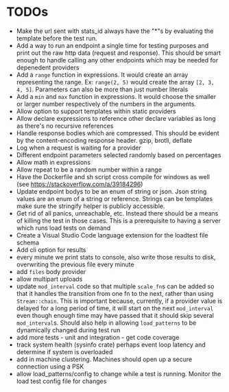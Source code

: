 # TODOs
- Make the url sent with stats_id always have the "*"s by evaluating the template before the test run.
- Add a way to run an endpoint a single time for testing purposes and print out the raw http data (request and response). This should be smart enough to handle calling any other endpoints which may be needed for depenedent providers
- Add a `range` function in expressions. It would create an array representing the range. Ex: `range(2, 5)` would create the array `[2, 3, 4, 5]`. Parameters can also be more than just number literals
- Add a `min` and `max` function in expressions. It would choose the smaller or larger number respectively of the numbers in the arguments.
- Allow option to support templates within static providers
- Allow declare expressions to reference other declare variables as long as there's no recursive references
- Handle response bodies which are compressed. This should be evident by the content-encoding response header. gzip, brotli, deflate
- Log when a request is waiting for a provider
- Different endpoint parameters selected randomly based on percentages
- Allow math in expressions
- Allow repeat to be a random number within a range
- Have the Dockerfile and sh script cross compile for windows as well (see https://stackoverflow.com/a/39184296)
- Update endpoint bodys to be an enum of string or json. Json string values are an enum of a string or reference. Strings can be templates make sure the stringify helper is publicly accessible.
- Get rid of all panics, unreachable, etc. Instead there should be a means of killing the test in those cases. This is a prerequisite to having a server which runs load tests on demand
- Create a Visual Studio Code language extension for the loadtest file schema
- Add cli option for results
- every minute we print stats to console, also write those results to disk, overwriting the previous file every minute
- add `files` body provider
- allow multipart uploads
- update `mod_interval` code so that multiple `scale_fn`s can be added so that it handles the transition from one fn to the next, rather than using `Stream::chain`. This is important because, currently, if a provider value is delayed for a long period of time, it will start on the next `mod_interval` even though enough time may have passed that it should skip several `mod_interval`s. Should also help in allowing `load_patterns` to be dynamically changed during test run
- add more tests - unit and integration - get code coverage
- track system health (sysinfo crate) perhaps event loop latency and determine if system is overloaded
- add in machine clustering. Machines should open up a secure connection using a PSK
- allow load_patterns/config to change while a test is running. Monitor the load test config file for changes